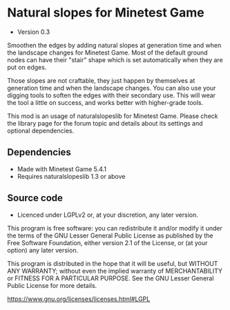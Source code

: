 Natural slopes for Minetest Game
================================

* Version 0.3

Smoothen the edges by adding natural slopes at generation time and when the landscape changes for Minetest Game. Most of the default ground nodes can have their "stair" shape which is set automatically when they are put on edges.

Those slopes are not craftable, they just happen by themselves at generation time and when the landscape changes. You can also use your digging tools to soften the edges with their secondary use. This will wear the tool a little on success, and works better with higher-grade tools.

This mod is an usage of naturalslopeslib for Minetest Game. Please check the library page for the forum topic and details about its settings and optional dependencies.

## Dependencies

* Made with Minetest Game 5.4.1
* Requires naturalslopeslib 1.3 or above

## Source code

* Licenced under LGPLv2 or, at your discretion, any later version.

This program is free software: you can redistribute it and/or modify
it under the terms of the GNU Lesser General Public License as published by
the Free Software Foundation, either version 2.1 of the License, or
(at your option) any later version.

This program is distributed in the hope that it will be useful,
but WITHOUT ANY WARRANTY; without even the implied warranty of
MERCHANTABILITY or FITNESS FOR A PARTICULAR PURPOSE.  See the
GNU Lesser General Public License for more details.

https://www.gnu.org/licenses/licenses.html#LGPL
